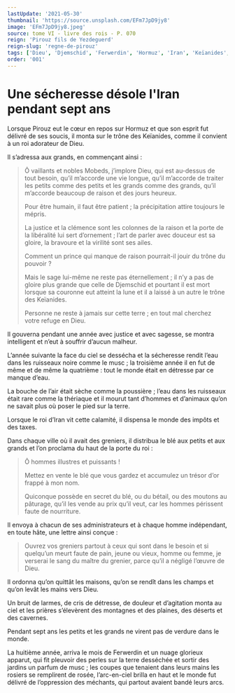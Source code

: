 ```yaml
---
lastUpdate: '2021-05-30'
thumbnail: 'https://source.unsplash.com/EFm7JpD9jy8'
image: 'EFm7JpD9jy8.jpeg'
source: tome VI - livre des rois - P. 070
reign: 'Pirouz fils de Yezdeguerd'
reign-slug: 'regne-de-pirouz'
tags: ['Dieu', 'Djemschid', 'Ferwerdin', 'Hormuz', 'Iran', 'Keïanides', 'Mobeds', 'Pirouz']
order: '001'
---
```


# Une sécheresse désole l'Iran pendant sept ans

Lorsque Pirouz eut le cœur en repos sur Hormuz et que son esprit fut délivré de ses soucis, il monta sur le trône des Keïanides, comme il convient à un roi adorateur de Dieu.

Il s’adressa aux grands, en commençant ainsi :

> Ô vaillants et nobles Mobeds, j’implore Dieu, qui est au-dessus de tout besoin, qu’il m’accorde une vie longue, qu’il m’accorde de traiter les petits comme des petits et les grands comme des grands, qu’il m’accorde beaucoup de raison et des jours heureux.
>
> Pour être humain, il faut être patient ; la précipitation attire toujours le mépris.
>
> La justice et la clémence sont les colonnes de la raison et la porte de la libéralité lui sert d’ornement ; l’art de parler avec douceur est sa gloire, la bravoure et la virilité sont ses ailes.
>
> Comment un prince qui manque de raison pourrait-il jouir du trône du pouvoir ?
>
> Mais le sage lui-même ne reste pas éternellement ; il n’y a pas de gloire plus grande que celle de Djemschid et pourtant il est mort lorsque sa couronne eut atteint la lune et il a laissé à un autre le trône des Keïanides.
>
> Personne ne reste à jamais sur cette terre ; en tout mal cherchez votre refuge en Dieu.

Il gouverna pendant une année avec justice et avec sagesse, se montra intelligent et n’eut à souffrir d’aucun malheur.

L’année suivante la face du ciel se dessécha et la sécheresse rendit l’eau dans les ruisseaux noire comme le musc ; la troisième année il en fut de même et de même la quatrième : tout le monde était en détresse par ce manque d’eau.

La bouche de l’air était sèche comme la poussière ; l’eau dans les ruisseaux était rare comme la thériaque et il mourut tant d’hommes et d’animaux qu’on ne savait plus où poser le pied sur la terre.

Lorsque le roi d’Iran vit cette calamité, il dispensa le monde des impôts et des taxes.

Dans chaque ville où il avait des greniers, il distribua le blé aux petits et aux grands et l’on proclama du haut de la porte du roi :

> Ô hommes illustres et puissants !
>
> Mettez en vente le blé que vous gardez et accumulez un trésor d’or frappé à mon nom.
>
> Quiconque possède en secret du blé, ou du bétail, ou des moutons au pâturage, qu’il les vende au prix qu’il veut, car les hommes périssent faute de nourriture.

Il envoya à chacun de ses administrateurs et à chaque homme indépendant, en toute hâte, une lettre ainsi conçue :

> Ouvrez vos greniers partout à ceux qui sont dans le besoin et si quelqu’un meurt faute de pain, jeune ou vieux, homme ou femme, je verserai le sang du maître du grenier, parce qu’il a négligé l’œuvre de Dieu.

Il ordonna qu’on quittât les maisons, qu’on se rendît dans les champs et qu’on levât les mains vers Dieu.

Un bruit de larmes, de cris de détresse, de douleur et d’agitation monta au ciel et les prières s’élevèrent des montagnes et des plaines, des déserts et des cavernes.

Pendant sept ans les petits et les grands ne virent pas de verdure dans le monde.

La huitième année, arriva le mois de Ferwerdin et un nuage glorieux apparut, qui fit pleuvoir des perles sur la terre desséchée et sortir des jardins un parfum de musc ; les coupes que tenaient dans leurs mains les rosiers se remplirent de rosée, l’arc-en-ciel brilla en haut et le monde fut délivré de l’oppression des méchants, qui partout avaient bandé leurs arcs.
